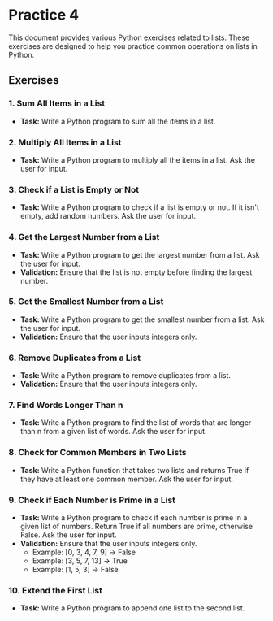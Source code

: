 # Practice 4

This document provides various Python exercises related to lists. These exercises are designed to help you practice common operations on lists in Python.

## Exercises

### 1. Sum All Items in a List

- **Task:** Write a Python program to sum all the items in a list.

### 2. Multiply All Items in a List

- **Task:** Write a Python program to multiply all the items in a list. Ask the user for input.

### 3. Check if a List is Empty or Not

- **Task:** Write a Python program to check if a list is empty or not. If it isn't empty, add random numbers. Ask the user for input.

### 4. Get the Largest Number from a List

- **Task:** Write a Python program to get the largest number from a list. Ask the user for input.
- **Validation:** Ensure that the list is not empty before finding the largest number.

### 5. Get the Smallest Number from a List

- **Task:** Write a Python program to get the smallest number from a list. Ask the user for input.
- **Validation:** Ensure that the user inputs integers only.

### 6. Remove Duplicates from a List

- **Task:** Write a Python program to remove duplicates from a list.
- **Validation:** Ensure that the user inputs integers only.

### 7. Find Words Longer Than n

- **Task:** Write a Python program to find the list of words that are longer than n from a given list of words. Ask the user for input.

### 8. Check for Common Members in Two Lists

- **Task:** Write a Python function that takes two lists and returns True if they have at least one common member. Ask the user for input.

### 9. Check if Each Number is Prime in a List

- **Task:** Write a Python program to check if each number is prime in a given list of numbers. Return True if all numbers are prime, otherwise False. Ask the user for input.
- **Validation:** Ensure that the user inputs integers only.
  - Example: [0, 3, 4, 7, 9] -> False
  - Example: [3, 5, 7, 13] -> True
  - Example: [1, 5, 3] -> False

### 10. Extend the First List

- **Task:** Write a Python program to append one list to the second list.
